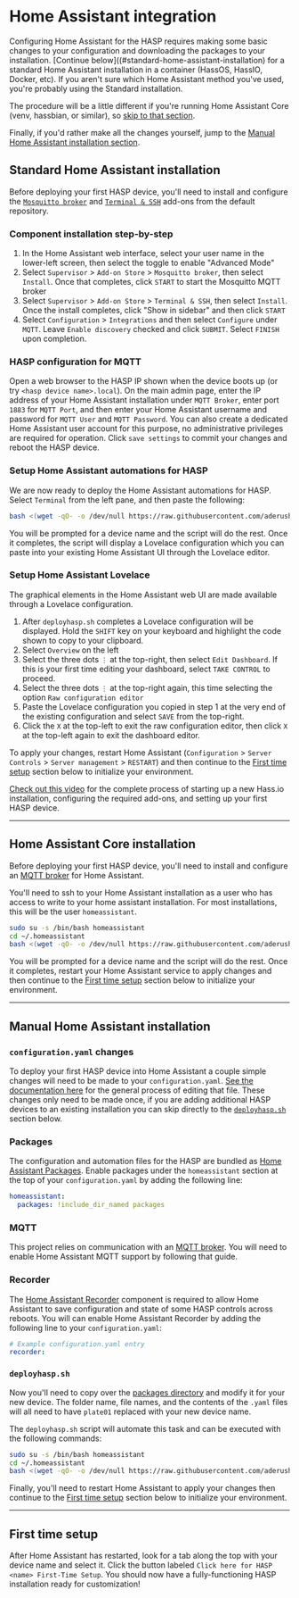 # Home Assistant integration

Configuring Home Assistant for the HASP requires making some basic changes to your configuration and downloading the packages to your installation.  [Continue below]((#standard-home-assistant-installation) for a standard Home Assistant installation in a container (HassOS, HassIO, Docker, etc).  If you aren't sure which Home Assistant method you've used, you're probably using the Standard installation.

The procedure will be a little different if you're running Home Assistant Core (venv, hassbian, or similar), so [skip to that section](#home-assistant-core-installation).

Finally, if you'd rather make all the changes yourself, jump to the [Manual Home Assistant installation section](#manual-home-assistant-installation).

## Standard Home Assistant installation

Before deploying your first HASP device, you'll need to install and configure the [`Mosquitto broker`](https://www.home-assistant.io/addons/mosquitto/) and [`Terminal & SSH`](https://www.home-assistant.io/addons/ssh/) add-ons from the default repository.

### Component installation step-by-step

1. In the Home Assistant web interface, select your user name in the lower-left screen, then select the toggle to enable "Advanced Mode"
2. Select `Supervisor` > `Add-on Store` > `Mosquitto broker`, then select `Install`.  Once that completes, click `START` to start the Mosquitto MQTT broker
3. Select `Supervisor` > `Add-on Store` > `Terminal & SSH`, then select `Install`.  Once the install completes, click "Show in sidebar" and then click `START`
4. Select `Configuration` > `Integrations` and then select `Configure` under `MQTT`.  Leave `Enable discovery` checked and click `SUBMIT`.  Select `FINISH` upon completion.

### HASP configuration for MQTT

Open a web browser to the HASP IP shown when the device boots up (or try `<hasp device name>.local`).  On the main admin page, enter the IP address of your Home Assistant installation under `MQTT Broker`, enter port `1883` for `MQTT Port`, and then enter your Home Assistant username and password for `MQTT User` and `MQTT Password`.  You can also create a dedicated Home Assistant user account for this purpose, no administrative privileges are required for operation.  Click `save settings` to commit your changes and reboot the HASP device.

### Setup Home Assistant automations for HASP

We are now ready to deploy the Home Assistant automations for HASP.  Select `Terminal` from the left pane, and then paste the following:

```bash
bash <(wget -qO- -o /dev/null https://raw.githubusercontent.com/aderusha/HASwitchPlate/master/Home_Assistant/deployhasp.sh)
```

You will be prompted for a device name and the script will do the rest.  Once it completes, the script will display a Lovelace configuration which you can paste into your existing Home Assistant UI through the Lovelace editor.

### Setup Home Assistant Lovelace

The graphical elements in the Home Assistant web UI are made available through a Lovelace configuration.

1. After `deployhasp.sh` completes a Lovelace configuration will be displayed.  Hold the `SHIFT` key on your keyboard and highlight the code shown to copy to your clipboard.
2. Select `Overview` on the left
3. Select the three dots `⋮` at the top-right, then select `Edit Dashboard`.  If this is your first time editing your dashboard, select `TAKE CONTROL` to proceed.
4. Select the three dots `⋮` at the top-right again, this time selecting the option `Raw configuration editor`
5. Paste the Lovelace configuration you copied in step 1 at the very end of the existing configuration and select `SAVE` from the top-right.
6. Click the `X` at the top-left to exit the raw configuration editor, then click `X` at the top-left again to exit the dashboard editor.

To apply your changes, restart Home Assistant (`Configuration` > `Server Controls` > `Server management` > `RESTART`) and then continue to the [First time setup](#first-time-setup) section below to initialize your environment.

[Check out this video](https://youtu.be/wbtVfuDKaM4) for the complete process of starting up a new Hass.io installation, configuring the required add-ons, and setting up your first HASP device.

---

## Home Assistant Core installation

Before deploying your first HASP device, you'll need to install and configure an [MQTT broker](https://www.home-assistant.io/docs/mqtt/broker) for Home Assistant.

You'll need to ssh to your Home Assistant installation as a user who has access to write to your home assistant installation.  For most installations, this will be the user `homeassistant`.

```bash
sudo su -s /bin/bash homeassistant
cd ~/.homeassistant
bash <(wget -qO- -o /dev/null https://raw.githubusercontent.com/aderusha/HASwitchPlate/master/Home_Assistant/deployhasp.sh)
```

You will be prompted for a device name and the script will do the rest.  Once it completes, restart your Home Assistant service to apply changes and then continue to the [First time setup](#first-time-setup) section below to initialize your environment.

---

## Manual Home Assistant installation

### `configuration.yaml` changes

To deploy your first HASP device into Home Assistant a couple simple changes will need to be made to your `configuration.yaml`.  [See the documentation here](https://www.home-assistant.io/getting-started/configuration/) for the general process of editing that file.  These changes only need to be made once, if you are adding additional HASP devices to an existing installation you can skip directly to the [`deployhasp.sh`](#deployhaspsh) section below.

### Packages

The configuration and automation files for the HASP are bundled as [Home Assistant Packages](https://www.home-assistant.io/docs/configuration/packages/).  Enable packages under the `homeassistant` section at the top of your `configuration.yaml` by adding the following line:

```yaml
homeassistant:
  packages: !include_dir_named packages
```

### MQTT

This project relies on communication with an [MQTT broker](https://www.home-assistant.io/docs/mqtt/broker).  You will need to enable Home Assistant MQTT support by following that guide.

### Recorder

The [Home Assistant Recorder](https://www.home-assistant.io/components/recorder/) component is required to allow Home Assistant to save configuration and state of some HASP controls across reboots.  You will can enable Home Assistant Recorder by adding the following line to your `configuration.yaml`:

```yaml
# Example configuration.yaml entry
recorder:
```

### `deployhasp.sh`

Now you'll need to copy over the [packages directory](https://github.com/aderusha/HASwitchPlate/tree/master/Home_Assistant/packages) and modify it for your new device.  The folder name, file names, and the contents of the `.yaml` files will all need to have `plate01` replaced with your new device name.

The `deployhasp.sh` script will automate this task and can be executed with the following commands:

```bash
sudo su -s /bin/bash homeassistant
cd ~/.homeassistant
bash <(wget -qO- -o /dev/null https://raw.githubusercontent.com/aderusha/HASwitchPlate/master/Home_Assistant/deployhasp.sh)
```

Finally, you'll need to restart Home Assistant to apply your changes then continue to the [First time setup](#first-time-setup) section below to initialize your environment.

---

## First time setup

After Home Assistant has restarted, look for a tab along the top with your device name and select it.  Click the button labeled `Click here for HASP <name> First-Time Setup`.  You should now have a fully-functioning HASP installation ready for customization!
